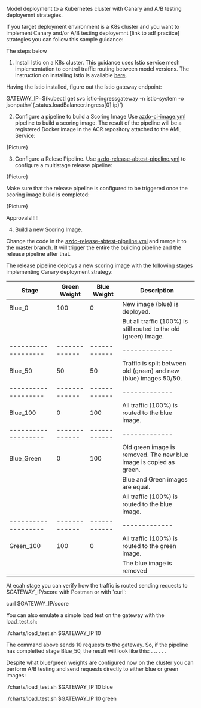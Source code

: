 Model deployment to a Kubernetes cluster with Canary and A/B testing deployemnt strategies.

If you target deployment environment is a K8s cluster and you want to implement Canary and/or A/B testing deployemnt [link to adf practice] strategies you can follow this sample guidance:

The steps below 

1. Install Istio on a K8s cluster. 
This guidance uses Istio service mesh implememtation to control traffic routing between model versions. The instruction on installing Istio is available [here](https://docs.microsoft.com/en-us/azure/aks/servicemesh-istio-install?pivots=client-operating-system-linux).

Having the Istio installed, figure out the Istio gateway endpoint:

GATEWAY_IP=$(kubectl get svc istio-ingressgateway -n istio-system -o jsonpath='{.status.loadBalancer.ingress[0].ip}')


2. Configure a pipeline to build a Scoring Image
Use [azdo-ci-image.yml](./.pipelines/azdo-ci-image.yml) pipeline to build a scoring image. The result of the pipeline will be a registered Docker image in the ACR repository attached to the AML Service:

{Picture}


3. Configure a Relese Pipeline.
Use [azdo-release-abtest-pipeline.yml](./.pipelines/azdo-release-abtest-pipeline.yml) to configure a multistage release pipeline:

{Picture}

Make sure that the release pipeline is configured to be triggered once the scoring image build is completed:

{Picture}

Approvals!!!!!

4. Build a new Scoring Image.

Change the code in the [azdo-release-abtest-pipeline.yml](./.pipelines/azdo-release-abtest-pipeline.yml) and merge it to the master branch.
It will trigger the entire the building pipeline and the release pipeline after that.

The release pipeline deploys a new scoring image with the following stages implementing Canary deployment strategy:

| Stage               | Green Weight| Blue Weight| Description|
| ------------------- |-------------|------------|-------------
| Blue_0              |100          |0           |New image (blue) is deployed. 
|                     |             |            |But all traffic (100%) is still routed to the old (green) image.
| ------------------- |-------------|------------|-------------
| Blue_50             |50           |50          |Traffic is split between old (green) and new (blue) images 50/50.
| ------------------- |-------------|------------|-------------
| Blue_100            |0            |100         |All traffic (100%) is routed to the blue image.
| ------------------- |-------------|------------|-------------
| Blue_Green          |0            |100         |Old green image is removed. The new blue image is copied as green.
|                     |             |            |Blue and Green images are equal. 
|                     |             |            |All traffic (100%) is routed to the blue image.
| ------------------- |-------------|------------|-------------
| Green_100           |100          |0           |All traffic (100%) is routed to the green image.
|                     |             |            |The blue image is removed

At ecah stage you can verify how the traffic is routed sending requests to $GATEWAY_IP/score with Postman or with 'curl':

curl $GATEWAY_IP/score

You can also emulate a simple load test on the gateway with the load_test.sh:

./charts/load_test.sh $GATEWAY_IP 10

The command above sends 10 requests to the gateway. So, if the pipeline has completted stage Blue_50, the result will look like this:
.
..
.
.
.

Despite what blue/green weights are configured now on the cluster you can perform A/B testing and send requests directly to either blue or green images:

./charts/load_test.sh $GATEWAY_IP 10 blue

./charts/load_test.sh $GATEWAY_IP 10 green

